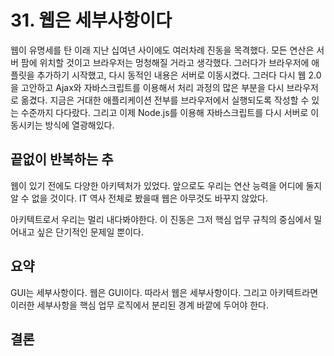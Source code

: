 # 31. 웹은 세부사항이다
웹이 유명세를 탄 이래 지난 십여년 사이에도 여러차례 진동을 목격했다. 모든 연산은 서버 팜에 위치할 것이고 브라우저는 멍청해질 거라고 생각했다. 그러다가 브라우저에 애플릿을 추가하기 시작했고, 다시 동적인 내용은 서버로 이동시켰다. 그러다 다시 웹 2.0을 고안하고 Ajax와 자바스크립트를 이용해서 처리 과정의 많은 부분을 다시 브라우저로 옮겼다. 지금은 거대한 애플리케이션 전부를 브라우저에서 실행되도록 작성할 수 있는 수준까지 다다랐다. 그리고 이제 Node.js를 이용해 자바스크립트를 다시 서버로 이동시키는 방식에 열광해있다.

## 끝없이 반복하는 추
웹이 있기 전에도 다양한 아키텍처가 있었다. 앞으로도 우리는 연산 능력을 어디에 둘지 알 수 없을 것이다. IT 역사 전체로 봤을때 웹은 아무것도 바꾸지 않았다. 

아키텍트로서 우리는 멀리 내다봐야한다. 이 진동은 그저 핵심 업무 규칙의 중심에서 밀어내고 싶은 단기적인 문제일 뿐이다.

## 요약
GUI는 세부사항이다. 웹은 GUI이다. 따라서 웹은 세부사항이다. 그리고 아키텍트라면 이러한 세부사항을 핵심 업무 로직에서 분리된 경계 바깥에 두어야 한다.

## 결론
